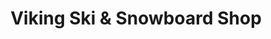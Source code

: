 ---
title: "Viking Ski & Snowboard Shop"
url: /chicago/viking-ski-and-snowboard-shop/
shop: sports
---